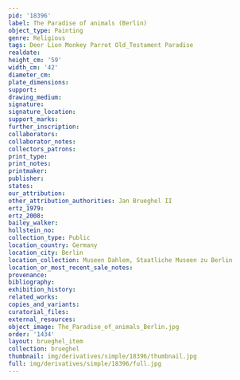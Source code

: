 ```yaml
---
pid: '18396'
label: The Paradise of animals (Berlin)
object_type: Painting
genre: Religious
tags: Deer Lion Monkey Parrot Old_Testament Paradise
realdate: 
height_cm: '59'
width_cm: '42'
diameter_cm: 
plate_dimensions: 
support: 
drawing_medium: 
signature: 
signature_location: 
support_marks: 
further_inscription: 
collaborators: 
collaborator_notes: 
collectors_patrons: 
print_type: 
print_notes: 
printmaker: 
publisher: 
states: 
our_attribution: 
other_attribution_authorities: Jan Brueghel II
ertz_1979: 
ertz_2008: 
bailey_walker: 
hollstein_no: 
collection_type: Public
location_country: Germany
location_city: Berlin
location_collection: Museen Dahlem, Staatliche Museen zu Berlin
location_or_most_recent_sale_notes: 
provenance: 
bibliography: 
exhibition_history: 
related_works: 
copies_and_variants: 
curatorial_files: 
external_resources: 
object_image: The_Paradise_of_animals_Berlin.jpg
order: '1434'
layout: brueghel_item
collection: brueghel
thumbnail: img/derivatives/simple/18396/thumbnail.jpg
full: img/derivatives/simple/18396/full.jpg
---
```

